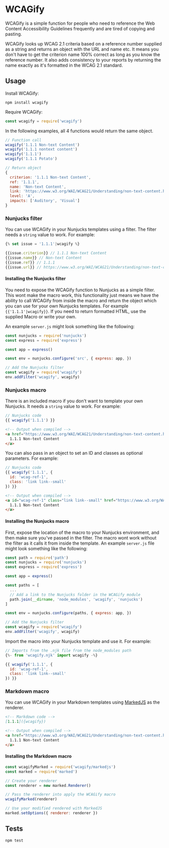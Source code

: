 # WCAGify

WCAGify is a simple function for people who need to reference the Web Content Accessibility Guidelines frequently and are tired of copying and pasting.

WCAGify looks up WCAG 2.1 criteria based on a reference number supplied as a string and returns an object with the URL and name etc. It means you don't have to get the criterion name 100% correct as long as you know the reference number. It also adds consistency to your reports by returning the name exactly as it's formatted in the WCAG 2.1 standard.

## Usage

Install WCAGify:

```
npm install wcagify
```

Require WCAGify:
```javascript
const wcagify = require('wcagify')
```

In the following examples, all 4 functions would return the same object.

```javascript
// Function call
wcagify('1.1.1 Non-text Content')
wcagify('1.1.1 nontext content')
wcagify('1.1.1')
wcagify('1.1.1 Potato')

// Return object
{
  criterion: '1.1.1 Non-text Content',
  ref: '1.1.1',
  name: 'Non-text Content',
  link: 'https://www.w3.org/WAI/WCAG21/Understanding/non-text-content.html',
  level: 'A',
  impacts: ['Auditory', 'Visual']
}
```

### Nunjucks filter
You can use WCAGify in your Nunjucks templates using a filter. The filter needs a `string` value to work. For example:

```javascript
{% set issue = '1.1.1'|wcagify %}

{{issue.criterion}} // 1.1.1 Non-text Content
{{issue.name}} // Non-text Content
{{issue.ref}} // 1.1.1
{{issue.url}} // https://www.w3.org/WAI/WCAG21/Understanding/non-text-content.html
```

#### Installing the Nunjucks filter

You need to expose the WCAGify function to Nunjucks as a simple filter. This wont make the macro work, this functionality just means we have the ability to call WCAGify from inside the macro and return the object which you can use for your own Nunjucks templates. For example `{{'1.1.1'|wcagify}}`. If you need to return formatted HTML, use the supplied Macro or write your own.

An example `server.js` might look something like the following:

```javascript
const nunjucks = require('nunjucks')
const express = require('express')

const app = express()

const env = nunjucks.configure('src', { express: app, })

// Add the Nunjucks filter
const wcagify = require('wcagify')
env.addFilter('wcagify', wcagify)
```

### Nunjucks macro

There is an included macro if you don't want to template your own Nunjucks. It needs a `string` value to work. For example:

```javascript
// Nunjucks code
{{ wcagify('1.1.1') }}
```

```html
<!-- Output when compiled -->
<a href="https://www.w3.org/WAI/WCAG21/Understanding/non-text-content.html">
  1.1.1 Non-text Content
</a>
```

You can also pass in an object to set an ID and classes as optional parameters. For example:

```javascript
// Nunjucks code
{{ wcagify('1.1.1', {
  id: 'wcag-ref-1',
  class: 'link link--small'
}) }}
```

```html
<!-- Output when compiled -->
<a id="wcag-ref-1" class="link link--small" href="https://www.w3.org/WAI/WCAG21/Understanding/non-text-content.html">
  1.1.1 Non-text Content
</a>
```

#### Installing the Nunjucks macro

First, expose the location of the macro to your Nunjucks environment, and then make sure you've passed in the filter. The macro wont work without the filter as it calls it from inside the template. An example `server.js` file might look something like the following:

```javascript
const path = require('path')
const nunjucks = require('nunjucks')
const express = require('express')

const app = express()

const paths = [
  ...
  // Add a link to the Nunjucks folder in the WCAGify module
  path.join(__dirname, 'node_modules', 'wcagify', 'nunjucks')
]

const env = nunjucks.configure(paths, { express: app, })

// Add the Nunjucks filter
const wcagify = require('wcagify')
env.addFilter('wcagify', wcagify)

```

Import the macro into your Nunjucks template and use it. For example:

```javascript
// Imports from the .njk file from the node_modules path
{%- from 'wcagify.njk' import wcagify -%}

{{ wcagify('1.1.1', {
  id: 'wcag-ref-1',
  class: 'link link--small'
}) }}
```

### Markdown macro

You can use WCAGify in your Markdown templates using [MarkedJS](https://www.npmjs.com/package/marked) as the renderer.

```markdown
<!-- Markdown code -->
[1.1.1]({wcagify})
```

```html
<!-- Output when compiled -->
<a href="https://www.w3.org/WAI/WCAG21/Understanding/non-text-content.html">
  1.1.1 Non-text Content
</a>
```

#### Installing the Markdown macro

```javascript
const wcagifyMarked = require('wcagify/markedjs')
const marked = require('marked')

// Create your renderer
const renderer = new marked.Renderer()

// Pass the renderer into apply the WCAGify macro
wcagifyMarked(renderer)

// Use your modified rendered with MarkedJS
marked.setOptions({ renderer: renderer })
```

## Tests

```
npm test
```